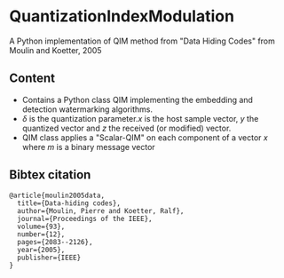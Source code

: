 # QuantizationIndexModulation
A Python implementation of QIM method from "Data Hiding Codes" from Moulin and Koetter, 2005

## Content

* Contains a Python class QIM implementing the embedding and detection watermarking algorithms.
* $\delta$ is the quantization parameter.$x$ is the host sample vector, $y$ the quantized vector and $z$ the received (or modified) vector.
* QIM class applies a "Scalar-QIM" on each component of a vector $x$ where $m$ is a binary message vector

## Bibtex citation
```
@article{moulin2005data,
  title={Data-hiding codes},
  author={Moulin, Pierre and Koetter, Ralf},
  journal={Proceedings of the IEEE},
  volume={93},
  number={12},
  pages={2083--2126},
  year={2005},
  publisher={IEEE}
}
```
